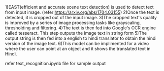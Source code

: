 1)EAST(efficient and accurate scene text detection) is used to detect text from input image. (refer https://arxiv.org/abs/1704.03155)
2)Once the text is detected, it is cropped out of the input image.
3)The cropped text's quality is improved by a series of image processing tasks like grayscaling, thresholding and filtering.
4)The text is then fed into Google's OCR engine called tesseract. This step outputs the image text in string form
5)The output string is then fed into a english to hindi translator to obtain the hindi version of the image text.
6)This model can be implimented for a video where the user can point at an object and it shows the translated text in Hindi.


refer text_recognition.ipynb file for sample output
